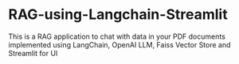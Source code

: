 # RAG-using-Langchain-Streamlit
This is a RAG application to chat with data in your PDF documents implemented using LangChain, OpenAI LLM, Faiss Vector Store and Streamlit for UI
